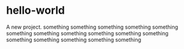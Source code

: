 # hello-world
A new project.
something something something something something something something something
something something something something something something something something
